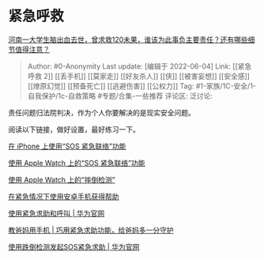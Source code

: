 # 紧急呼救
[河南一大学生脑出血去世，曾求救120未果，谁该为此事负主要责任？还有哪些细节值得注意？](https://www.zhihu.com/question/535919601/answer/2513831837)

> Author: #0-Anonymity
> Last update: [编辑于 2022-06-04]
> Link: [[紧急呼救 2]] [[丢手机]] [[莫家走]] [[好友杀人]] [[侠]] [[被害妄想]] [[安全感]] [[燎原幻觉]] [[预备死亡]] [[逃避伤害]] [[公权力]]
> Tag: #1-家族/1C-安全/1-自我保护/1c-自救策略 #专题/合集-一些推荐
> 评论区:
> 泛讨论:

责任问题归法院判决，作为个人你要解决的是现实安全问题。

阅读以下链接，做好设置，最好练习一下。

[在 iPhone 上使用“SOS 紧急联络”功能​](https://link.zhihu.com/?target=https%3A//support.apple.com/zh-cn/HT208076)

[使用 Apple Watch 上的“SOS 紧急联络”功能​](https://link.zhihu.com/?target=https%3A//support.apple.com/zh-cn/HT206983)

[使用 Apple Watch 上的“摔倒检测”​](https://link.zhihu.com/?target=https%3A//support.apple.com/zh-cn/HT208944)

[在紧急情况下使用安卓手机获得帮助​](https://link.zhihu.com/?target=https%3A//support.google.com/android/answer/9319337%3Fhl%3Dzh-Hans)

[使用紧急求助和呼叫 | 华为官网](https://link.zhihu.com/?target=https%3A//consumer.huawei.com/cn/support/content/zh-cn15768997/)

[教爸妈用手机 | 巧用紧急求助功能，给爸妈多一分守护​](https://link.zhihu.com/?target=https%3A//consumer.huawei.com/cn/support/article/zh-cn15675895/)

[使用跌倒检测发起SOS紧急求助 | 华为官网​](https://link.zhihu.com/?target=https%3A//consumer.huawei.com/cn/support/content/zh-cn15817400/)
